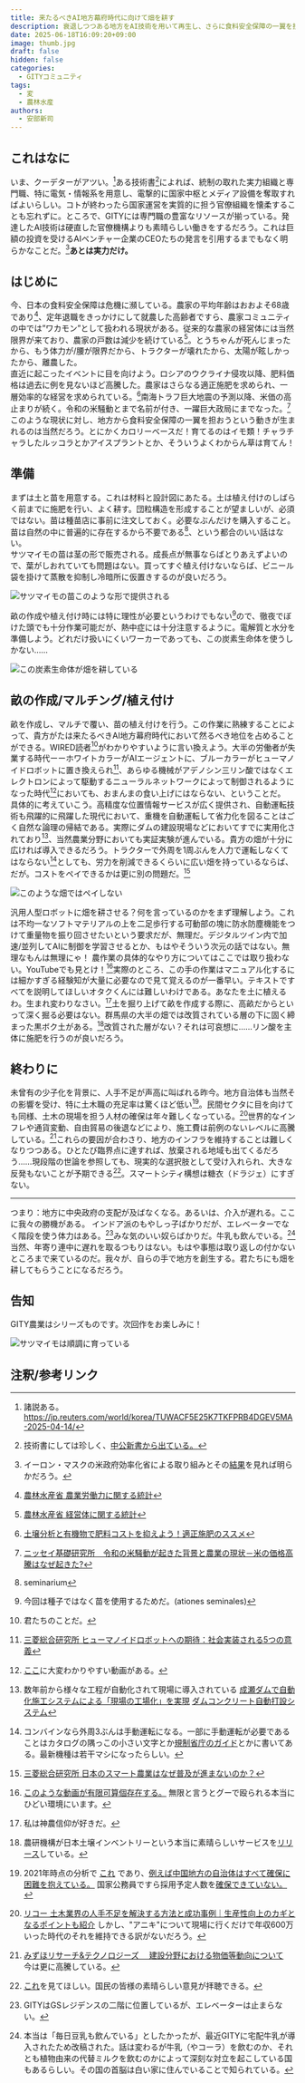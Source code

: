 ```yaml
---
title: 来たるべきAI地方幕府時代に向けて畑を耕す
description: 衰退しつつある地方をAI技術を用いて再生し、さらに食料安全保障の一翼を担おうとする取り組みについて説明します。
date: 2025-06-18T16:09:20+09:00
image: thumb.jpg
draft: false
hidden: false
categories:
  - GITYコミュニティ
tags:
  - 変
  - 農林水産
authors:
  - 安部新司
---
```


## これはなに

いま、クーデターがアツい。[^1]ある技術書[^2]によれば、統制の取れた実力組織と専門職、特に電気・情報系を用意し、電撃的に国家中枢とメディア設備を奪取すればよいらしい。コトが終わったら国家運営を実質的に担う官僚組織を懐柔することも忘れずに。ところで、GITYには専門職の豊富なリソースが揃っている。発達したAI技術は硬直した官僚機構よりも素晴らしい働きをするだろう。これは巨額の投資を受けるAIベンチャー企業のCEOたちの発言を引用するまでもなく明らかなことだ。[^3]**あとは実力だけ。**

## はじめに

今、日本の食料安全保障は危機に瀕している。農家の平均年齢はおおよそ68歳であり[^4]、定年退職をきっかけにして就農した高齢者ですら、農家コミュニティの中では”ワカモン”として扱われる現状がある。従来的な農家の経営体には当然限界が来ており、農家の戸数は減少を続けている[^5]。とうちゃんが死んじまったから、もう体力が/腰が限界だから、トラクターが壊れたから、太陽が眩しかったから、離農した。  
直近に起こったイベントに目を向けよう。ロシアのウクライナ侵攻以降、肥料価格は過去に例を見ないほど高騰した。農家はさらなる適正施肥を求められ、一層効率的な経営を求められている。[^6]南海トラフ巨大地震の予測以降、米価の高止まりが続く。令和の米騒動とまで名前が付き、一躍巨大政局にまでなった。[^7]  
このような現状に対し、地方から食料安全保障の一翼を担おうという動きが生まれるのは当然だろう。とにかくカロリーベースだ！育てるのはイモ類！チャラチャラしたルッコラとかアイスプラントとか、そういうよくわからん草は育てん！  

## 準備

まずは土と苗を用意する。これは材料と設計図にあたる。土は植え付けのしばらく前までに施肥を行い、よく耕す。団粒構造を形成することが望ましいが、必須ではない。苗は種苗店に事前に注文しておく。必要なぶんだけを購入すること。苗は自然の中に普遍的に存在するから不要である[^8]、という都合のいい話はない。  
サツマイモの苗は茎の形で販売される。成長点が無事ならばとりあえずよいので、葉がしおれていても問題はない。買ってすぐ植え付けないならば、ビニール袋を掛けて蒸散を抑制し冷暗所に仮置きするのが良いだろう。

![サツマイモの苗このような形で提供される](satsumaimo_seedling.jpg "サツマイモの苗")

畝の作成や植え付け時には特に理性が必要というわけでもない[^9]ので、徹夜でぼけた頭でも十分作業可能だが、熱中症には十分注意するように。電解質と水分を準備しよう。どれだけ扱いにくいワーカーであっても、この炭素生命体を使うしかない……

![この炭素生命体が畑を耕している](carbon.jpg)

## 畝の作成/マルチング/植え付け

畝を作成し、マルチで覆い、苗の植え付けを行う。この作業に熟練することによって、貴方がたは来たるべきAI地方幕府時代において然るべき地位を占めることができる。WIRED読者[^10]がわかりやすいように言い換えよう。大半の労働者が失業する時代ーーホワイトカラーがAIエージェントに、ブルーカラーがヒューマノイドロボットに置き換えられ[^11]、あらゆる機械がアデノシン三リン酸ではなくエレクトロンによって駆動するニューラルネットワークによって制御されるようになった時代[^12]においても、おまんまの食い上げにはならない、ということだ。  
具体的に考えていこう。高精度な位置情報サービスが広く提供され、自動運転技術も飛躍的に飛躍した現代において、重機を自動運転して省力化を図ることはごく自然な論理の帰結である。実際にダムの建設現場などにおいてすでに実用化されており[^13]、当然農業分野においても実証実験が進んでいる。貴方の畑が十分に広ければ導入できるだろう。トラクターで外周を1周ぶんを人力で運転しなくてはならない[^14]としても、労力を削減できるくらいに広い畑を持っているならば、だが。コストをペイできるかは更に別の問題だ。[^15]

![このような畑ではペイしない](field.jpg)

汎用人型ロボットに畑を耕させる？何を言っているのかをまず理解しよう。これは不均一なソフトマテリアルの上を二足歩行する可動部の塊に防水防塵機能をつけて重量物を振り回させたいという要求だが、無理だ。デジタルツイン内で加速/並列してAIに制御を学習させるとか、もはやそういう次元の話ではない。無理なもんは無理にゃ！
農作業の具体的なやり方についてはここでは取り扱わない。YouTubeでも見とけ！[^16]実際のところ、この手の作業はマニュアル化するには細かすぎる経験知が大量に必要なので見て覚えるのが一番早い。テキストですべてを説明してほしいオタクくんには難しいわけである。あなたを土に植えるわ。生まれ変わりなさい。[^17]土を掘り上げて畝を作成する際に、高畝だからといって深く掘る必要はない。群馬県の大半の畑では改質されている層の下に固く締まった黒ボク土がある。[^18]改質された層がない？それは可哀想に……リン酸を主体に施肥を行うのが良いだろう。

## 終わりに

未曾有の少子化を背景に、人手不足が声高に叫ばれる昨今。地方自治体も当然その影響を受け、特に土木職の充足率は驚くほど低い[^19]。民間セクタに目を向けても同様、土木の現場を担う人材の確保は年々難しくなっている。[^20]世界的なインフレや通貨変動、自由貿易の後退などにより、施工費は前例のないレベルに高騰している。[^21]これらの要因が合わさり、地方のインフラを維持することは難しくなりつつある。ひとたび臨界点に達すれば、放棄される地域も出てくるだろう……現段階の世論を参照しても、現実的な選択肢として受け入れられ、大きな反発もないことが予期できる[^22]。スマートシティ構想は糖衣（ドラジェ）にすぎない。

___
つまり：地方に中央政府の支配が及ばなくなる。あるいは、介入が遅れる。ここに我々の勝機がある。
インドア派のもやしっ子ばかりだが、エレベーターでなく階段を使う体力はある。[^23]みな気のいい奴らばかりだ。牛乳も飲んでいる。[^24]当然、年寄り連中に遅れを取るつもりはない。もはや事態は取り返しの付かないところまで来ているのだ。我々が、自らの手で地方を創生する。君たちにも畑を耕してもらうことになるだろう。

## 告知

GITY農業はシリーズものです。次回作をお楽しみに！

![サツマイモは順調に育っている](satsumaimo_growing.jpg)

## 注釈/参考リンク

[^1]: 諸説ある。 https://jp.reuters.com/world/korea/TUWACF5E25K7TKFPRB4DGEV5MA-2025-04-14/

[^2]:技術書にしては珍しく、[中公新書から出ている。](https://www.chuko.co.jp/bunko/2019/06/206751.html)

[^3]: イーロン・マスクの米政府効率化省による取り組みとその[結果](https://www.bbc.com/japanese/articles/c3wdznlnl2wo)を見れば明らかだろう。

[^4]: [農林水産省 農業労働力に関する統計](https://www.maff.go.jp/j/tokei/sihyo/data/08.html)

[^5]: [農林水産省 経営体に関する統計](https://www.maff.go.jp/j/tokei/sihyo/data/07.html)

[^6]: [土壌分析と有機物で肥料コストを抑えよう！適正施肥のススメ](https://agriport.jp/information/ap-2475/)

[^7]:[ニッセイ基礎研究所　令和の米騒動が起きた背景と農業の現状－米の価格高騰はなぜ起きた?](https://www.nli-research.co.jp/report/detail/id=82236?site=nli)

[^8]: seminarium

[^9]: 今回は種子ではなく苗を使用するためだ。(ationes seminales)

[^10]:君たちのことだ。

[^11]: [三菱総合研究所 ヒューマノイドロボットへの期待：社会実装される5つの意義](https://www.mri.co.jp/knowledge/column/20250609.html)

[^12]: [ここ](https://www.youtube.com/watch?v=jRLDPsoag6k)に大変わかりやすい動画がある。

[^13]: 数年前から様々な工程が自動化されて現場に導入されている
	[成瀬ダムで自動化施工システムによる「現場の工場化」を実現](https://www.kajima.co.jp/news/press/202310/13c1-j.htm)
	[ダムコンクリート自動打設システム](https://www.shimz.co.jp/solution/tech361/index.html)

[^14]: コンバインなら外周3ぶんは手動運転になる。一部に手動運転が必要であることはカタログの隅っこの小さい文字とか[規制省庁のガイド](https://www.maff.go.jp/j/nousin/noukan/tyotei/kizyun/attach/attach/pdf/tebiki-71.pdf)とかに書いてある。最新機種は若干マシになったらしい。

[^15]: [三菱総合研究所 日本のスマート農業はなぜ普及が進まないのか？](https://www.mri.co.jp/knowledge/opinion/2025/202503_3.html)

[^16]: [このような動画が有限可算個存在する。](https://www.youtube.com/watch?v=pZetzJfzfU0) 無限と言うとグーで殴られる本当にひどい環境にいます。

[^17]: 私は神農信仰が好きだ。

[^18]: 農研機構が日本土壌インベントリーという本当に素晴らしいサービスを[リリース](https://soil-inventory.rad.naro.go.jp/)している。

[^19]: 2021年時点の分析で [これ](https://www.jri.co.jp/MediaLibrary/file/report/researchreport/pdf/12484.pdf) であり、[例えば中国地方の自治体はすべて確保に困難を抱えている。](https://www.chugoku-np.co.jp/articles/-/475814) 国家公務員ですら採用予定人数を[確保できていない。](https://www.nikkei.com/article/DGXZQOUC286JS0Y4A820C2000000/)

[^20]: [リコー  土木業界の人手不足を解決する方法と成功事例｜生産性向上のカギとなるポイントも紹介](https://www.ricoh.co.jp/magazines/workstyle/column/civil-engineering-shorthanded/)
	しかし、"アニキ"について現場に行くだけで年収600万いった時代のそれを維持できる訳がないだろう。

[^21]: [みずほリサーチ&テクノロジーズ 　建設分野における物価等動向について](https://www.mizuho-rt.co.jp/publication/report/2024/construction2410_01.html)　今は更に高騰している。

[^22]: [これ](https://x.com/search?q=%E8%83%BD%E7%99%BB%E5%8D%8A%E5%B3%B6%E5%9C%B0%E9%9C%87%E3%80%80%E3%82%B9%E3%83%9E%E3%83%BC%E3%83%88%E3%82%B7%E3%83%86%E3%82%A3&src=typed_query&f=top)を見てほしい。国民の皆様の素晴らしい意見が拝聴できる。

[^23]: GITYはGSレジデンスの二階に位置しているが、エレベーターは止まらない。

[^24]: 本当は「毎日豆乳も飲んでいる」としたかったが、最近GITYに宅配牛乳が導入されたため改稿された。話は変わるが牛乳（やコーラ）を飲むのか、それとも植物由来の代替ミルクを飲むのかによって深刻な対立を起こしている国もあるらしい。その国の首脳は白い家に住んでいることで知られている。
